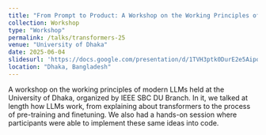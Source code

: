 ```yaml
---
title: "From Prompt to Product: A Workshop on the Working Principles of Large Language Models"
collection: Workshop
type: "Workshop"
permalink: /talks/transformers-25
venue: "University of Dhaka"
date: 2025-06-04
slidesurl: 'https://docs.google.com/presentation/d/1TVH3ptk0DurE2e5Aipo1rMVUq7VnfwBRflYOa3nbLRY/edit?usp=sharing'
location: "Dhaka, Bangladesh"
---
```


A workshop on the working principles of modern LLMs held at the University of Dhaka, organized by IEEE SBC DU Branch. In it, we talked at length how LLMs work, from explaining about transformers to the process of pre-training and finetuning. We also had a hands-on session where participants were able to implement these same ideas into code. 
